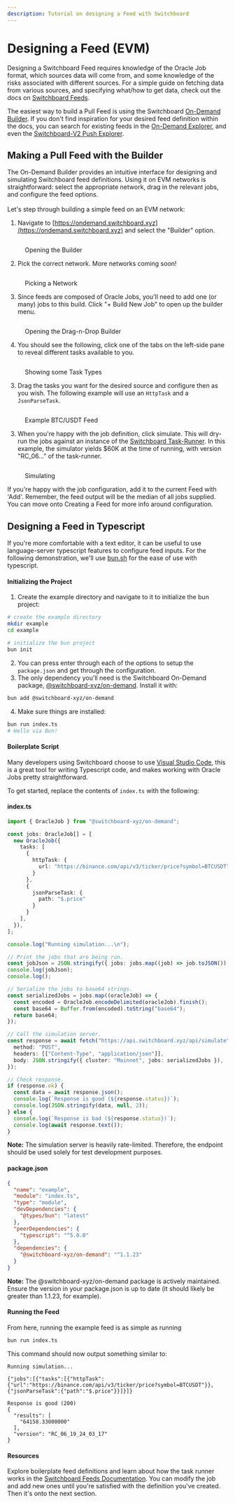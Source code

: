 ```yaml
---
description: Tutorial on designing a Feed with Switchboard
---
```


# Designing a Feed (EVM)

Designing a Switchboard Feed requires knowledge of the Oracle Job format, which sources data will come from, and some knowledge of the risks associated with different sources. For a simple guide on fetching data from various sources, and specifying what/how to get data, check out the docs on [Switchboard Feeds](../designing-feeds/).&#x20;

The easiest way to build a Pull Feed is using the Switchboard [On-Demand Builder](https://ondemand.switchboard.xyz/solana/mainnet/build). If you don't find inspiration for your desired feed definition within the docs, you can search for existing feeds in the [On-Demand Explorer](https://ondemand.switchboard.xyz/solana/mainnet), and even the [Switchboard-V2 Push Explorer](https://app.switchboard.xyz/solana/mainnet).&#x20;

## Making a Pull Feed with the Builder

The On-Demand Builder provides an intuitive interface for designing and simulating Switchboard feed definitions. Using it on EVM networks is straightforward: select the appropriate network, drag in the relevant jobs, and configure the feed options. \
\
Let's step through building a simple feed on an EVM network:

1. Navigate to [https://ondemand.switchboard.xyz](https://ondemand.switchboard.xyz) and select the "Builder" option.

<figure><img src="../../../.gitbook/assets/image (1).png" alt=""><figcaption><p>Opening the Builder</p></figcaption></figure>

2. Pick the correct network. More networks coming soon!

<figure><img src="../../../.gitbook/assets/image (3).png" alt=""><figcaption><p>Picking a Network</p></figcaption></figure>

3. Since feeds are composed of Oracle Jobs, you'll need to add one (or many) jobs to this build. Click "+ Build New Job" to open up the builder menu.&#x20;

<figure><img src="../../../.gitbook/assets/image (2).png" alt=""><figcaption><p>Opening the Drag-n-Drop Builder</p></figcaption></figure>

4. You should see the following, click one of the tabs on the left-side pane to reveal different tasks available to you.&#x20;

<figure><img src="../../../.gitbook/assets/image (4).png" alt=""><figcaption><p>Showing some Task Types</p></figcaption></figure>

3. Drag the tasks you want for the desired source and configure then as you wish. The following example will use an `HttpTask` and a `JsonParseTask`.&#x20;

<figure><img src="../../../.gitbook/assets/image (5).png" alt=""><figcaption><p>Example BTC/USDT Feed</p></figcaption></figure>

3. When you're happy with the job definition, click simulate. This will dry-run the jobs against an instance of the [Switchboard Task-Runner](../designing-feeds/how-feeds-are-resolved.md). In this example, the simulator yields $60K at the time of running, with version "RC\_06..." of the task-runner.&#x20;

<figure><img src="../../../.gitbook/assets/image (6).png" alt=""><figcaption><p>Simulating</p></figcaption></figure>

If you're happy with the job configuration, add it to the current Feed with 'Add'. Remember, the feed output will be the median of all jobs supplied. You can move onto Creating a Feed for more info around configuration.&#x20;

## Designing a Feed in Typescript&#x20;

If you're more comfortable with a text editor, it can be useful to use language-server typescript features to configure feed inputs. For the following demonstration, we'll use [bun.sh](https://bun.sh) for the ease of use with typescript.

#### Initializing the Project

1. Create the example directory and navigate to it to initialize the bun project:

```sh
# create the example directory
mkdir example     
cd example

# initialize the bun project
bun init
```

2. You can press enter through each of the options to setup the `package.json`  and get through the configuration.&#x20;
3. The only dependency you'll need is the Switchboard On-Demand package, [@switchboard-xyz/on-demand](https://www.npmjs.com/package/@switchboard-xyz/on-demand). Install it with:

```bash
bun add @switchboard-xyz/on-demand
```

4. Make sure things are installed:

```bash
bun run index.ts
# Hello via Bun!
```

#### Boilerplate Script&#x20;

Many developers using Switchboard choose to use [Visual Studio Code](https://code.visualstudio.com/), this is a great tool for writing Typescript code, and makes working with Oracle Jobs pretty straightforward.&#x20;

To get started, replace the contents of `index.ts` with the following:

#### index.ts

```typescript
import { OracleJob } from "@switchboard-xyz/on-demand";

const jobs: OracleJob[] = [
  new OracleJob({
    tasks: [
      {
        httpTask: {
          url: "https://binance.com/api/v3/ticker/price?symbol=BTCUSDT",
        }
      },
      {
        jsonParseTask: {
          path: "$.price"
        }
      }
    ],
  }),
];

console.log("Running simulation...\n");

// Print the jobs that are being run.
const jobJson = JSON.stringify({ jobs: jobs.map((job) => job.toJSON()) });
console.log(jobJson);
console.log();

// Serialize the jobs to base64 strings.
const serializedJobs = jobs.map((oracleJob) => {
  const encoded = OracleJob.encodeDelimited(oracleJob).finish();
  const base64 = Buffer.from(encoded).toString("base64");
  return base64;
});

// Call the simulation server.
const response = await fetch("https://api.switchboard.xyz/api/simulate", {
  method: "POST",
  headers: [["Content-Type", "application/json"]],
  body: JSON.stringify({ cluster: "Mainnet", jobs: serializedJobs }),
});

// Check response.
if (response.ok) {
  const data = await response.json();
  console.log(`Response is good (${response.status})`);
  console.log(JSON.stringify(data, null, 2));
} else {
  console.log(`Response is bad (${response.status})`);
  console.log(await response.text());
}
```

**Note:** The simulation server is heavily rate-limited. Therefore, the endpoint should be used solely for test development purposes.

#### package.json

```json
{
  "name": "example",
  "module": "index.ts",
  "type": "module",
  "devDependencies": {
    "@types/bun": "latest"
  },
  "peerDependencies": {
    "typescript": "^5.0.0"
  },
  "dependencies": {
    "@switchboard-xyz/on-demand": "^1.1.23"
  }
}
```

**Note:** The @switchboard-xyz/on-demand package is actively maintained. Ensure the version in your package.json is up to date (it should likely be greater than 1.1.23, for example).&#x20;

#### Running the Feed

From here, running the example feed is as simple as running

```sh
bun run index.ts
```

This command should now output something similar to:

```
Running simulation...

{"jobs":[{"tasks":[{"httpTask":{"url":"https://binance.com/api/v3/ticker/price?symbol=BTCUSDT"}},{"jsonParseTask":{"path":"$.price"}}]}]}

Response is good (200)
{
  "results": [
    "64158.33000000"
  ],
  "version": "RC_06_19_24_03_17"
}
```

#### Resources

Explore boilerplate feed definitions and learn about how the task runner works in the [Switchboard Feeds Documentation](../designing-feeds/). You can modify the job and add new ones until you're satisfied with the definition you've created. Then it's onto the next section. &#x20;

